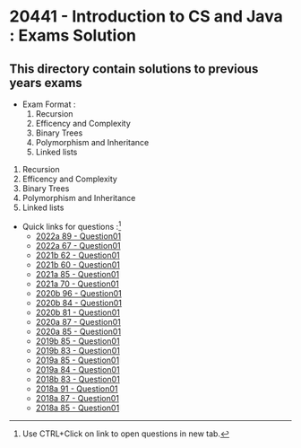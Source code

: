 # 20441 - Introduction to CS and Java : Exams Solution

## This directory contain solutions to previous years exams


* Exam Format :
    1. Recursion
    2. Efficency and Complexity
    3. Binary Trees
    4. Polymorphism and Inheritance
    5. Linked lists
<ol>
    <li>Recursion</li>
    <li>Efficency and Complexity</li>
    <li>Binary Trees</li>
    <li>Polymorphism and Inheritance</li>
    <li>Linked lists</li>
</ol>


* Quick links for questions :[^1]
    - [2022a 89 - Question01]()
    - [2022a 67 - Question01]()
    - [2021b 62 - Question01]()
    - [2021b 60 - Question01]()
    - [2021a 85 - Question01](/Exams/Questions/2021a85-Question01.png)
    - [2021a 70 - Question01](/Exams/Questions/2021a70-Question01.png)
    - [2020b 96 - Question01]()
    - [2020b 84 - Question01]()
    - [2020b 81 - Question01]()
    - [2020a 87 - Question01]()
    - [2020a 85 - Question01]()
    - [2019b 85 - Question01]()
    - [2019b 83 - Question01](/Exams/Questions/2019b83-Question01.png)
    - [2019a 85 - Question01]()
    - [2019a 84 - Question01]()
    - [2018b 83 - Question01]()
    - [2018a 91 - Question01]()
    - [2018a 87 - Question01]()
    - [2018a 85 - Question01]()

[^1]: Use CTRL+Click on link to open questions in new tab.